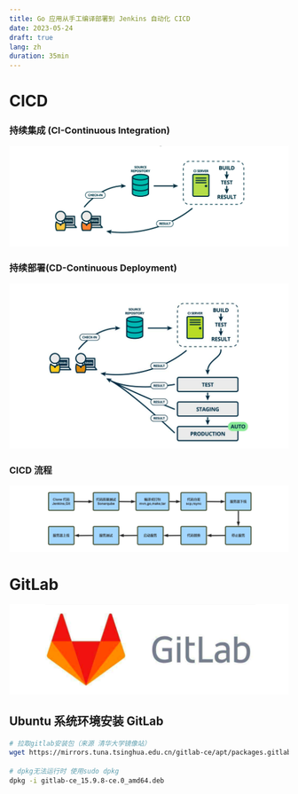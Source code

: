 ```yaml
---
title: Go 应用从手工编译部署到 Jenkins 自动化 CICD
date: 2023-05-24
draft: true
lang: zh
duration: 35min
---
```


# CICD

### 持续集成 (CI-Continuous Integration)

![持续集成](/public/images/blog/go-action/2023-05-24-14-09-03.png)

### 持续部署(CD-Continuous Deployment)

![持续部署](/public/images/blog/go-action/2023-05-24-14-10-28.png)

### CICD 流程

![CICD](/public/images/blog/go-action/2023-05-24-14-11-24.png)

# GitLab

![GitLab](/public/images/blog/go-action/2023-05-24-14-12-53.png)

## Ubuntu 系统环境安装 GitLab

```sh
# 拉取gitlab安装包（来源 清华大学镜像站）
wget https://mirrors.tuna.tsinghua.edu.cn/gitlab-ce/apt/packages.gitlab.com/gitlab/gitlab-ce/ubuntu/pool/focal/main/g/gitlab-ce/gitlab-ce_15.9.8-ce.0_amd64.deb

# dpkg无法运行时 使用sudo dpkg
dpkg -i gitlab-ce_15.9.8-ce.0_amd64.deb
```
